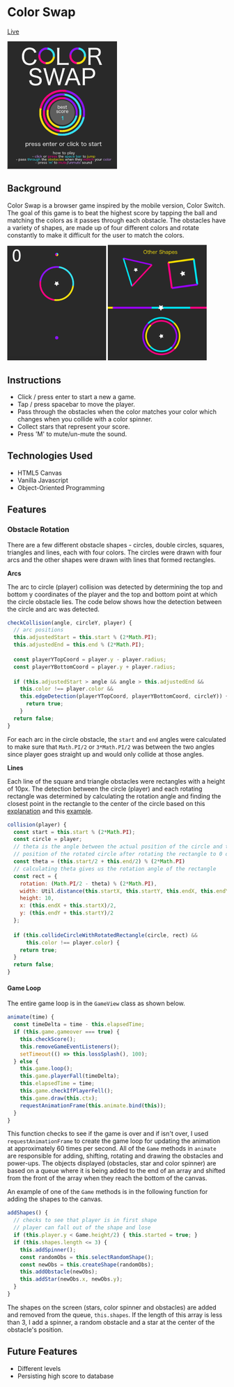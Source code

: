 # Color Swap

[Live](http://maggieliu.me/colorswap/)

<img src="https://github.com/liumaggie/colorswap/blob/master/assets/splash_ss.png" alt="ColorSwapSplash" width="50%" height="auto">

## Background

Color Swap is a browser game inspired by the mobile version, Color Switch. The goal of this game is to beat the highest score by tapping the ball and matching the colors as it passes through each obstacle. The obstacles have a variety of shapes, are made up of four different colors and rotate constantly to make it difficult for the user to match the colors.

<img src="https://github.com/liumaggie/colorswap/blob/master/assets/game.png" alt="ColorSwap" width="45%" height="auto"> <img src="https://github.com/liumaggie/colorswap/blob/master/assets/shapes.png" alt="ColorSwapShapes" width="45%" height="auto">

## Instructions

* Click / press enter to start a new a game.
* Tap / press spacebar to move the player.
* Pass through the obstacles when the color matches your color which changes when you collide with a color spinner.
* Collect stars that represent your score.
* Press 'M' to mute/un-mute the sound.

## Technologies Used

* HTML5 Canvas
* Vanilla Javascript
* Object-Oriented Programming

## Features

### Obstacle Rotation

There are a few different obstacle shapes - circles, double circles, squares, triangles and lines, each with four colors. The circles were drawn with four arcs and the other shapes were drawn with lines that formed rectangles.

**Arcs**

The arc to circle (player) collision was detected by determining the top and bottom y coordinates of the player and the top and bottom point at which the circle obstacle lies. The code below shows how the detection between the circle and arc was detected.

```JavaScript
checkCollision(angle, circleY, player) {
  // arc positions
  this.adjustedStart = this.start % (2*Math.PI);
  this.adjustedEnd = this.end % (2*Math.PI);

  const playerYTopCoord = player.y - player.radius;
  const playerYBottomCoord = player.y + player.radius;

  if (this.adjustedStart > angle && angle > this.adjustedEnd &&
    this.color !== player.color &&
    this.edgeDetection(playerYTopCoord, playerYBottomCoord, circleY)) {
      return true;
    }
  return false;
}
```

For each arc in the circle obstacle, the `start` and `end` angles were calculated to make sure that `Math.PI/2` or `3*Math.PI/2` was between the two angles since player goes straight up and would only collide at those angles.

**Lines**

Each line of the square and triangle obstacles were rectangles with a height of 10px. The detection between the circle (player) and each rotating rectangle was determined by calculating the rotation angle and finding the closest point in the rectangle to the center of the circle based on this [explanation](http://www.migapro.com/circle-and-rotated-rectangle-collision-detection/) and this [example](https://gist.github.com/snorpey/8134c248296649433de2).

```JavaScript
collision(player) {
  const start = this.start % (2*Math.PI);
  const circle = player;
  // theta is the angle between the actual position of the circle and the
  // position of the rotated circle after rotating the rectangle to 0 degree
  const theta = (this.start/2 + this.end/2) % (2*Math.PI)
  // calculating theta gives us the rotation angle of the rectangle
  const rect = {
    rotation: (Math.PI/2 - theta) % (2*Math.PI),
    width: Util.distance(this.startX, this.startY, this.endX, this.endY),
    height: 10,
    x: (this.endX + this.startX)/2,
    y: (this.endY + this.startY)/2
  };

  if (this.collideCircleWithRotatedRectangle(circle, rect) &&
      this.color !== player.color) {
    return true;
  }
  return false;
}
```

#### Game Loop

The entire game loop is in the `GameView` class as shown below.

```JavaScript
animate(time) {
  const timeDelta = time - this.elapsedTime;
  if (this.game.gameover === true) {
    this.checkScore();
    this.removeGameEventListeners();
    setTimeout(() => this.lossSplash(), 100);
  } else {
    this.game.loop();
    this.game.playerFall(timeDelta);
    this.elapsedTime = time;
    this.game.checkIfPlayerFell();
    this.game.draw(this.ctx);
    requestAnimationFrame(this.animate.bind(this));
  }
}
```

This function checks to see if the game is over and if isn't over, I used `requestAnimationFrame` to create the game loop for updating the animation at approximately 60 times per second. All of the `Game` methods in `animate` are responsible for adding, shifting, rotating and drawing the obstacles and power-ups. The objects displayed (obstacles, star and color spinner) are based on a queue where it is being added to the end of an array and shifted from the front of the array when they reach the bottom of the canvas.

An example of one of the `Game` methods is in the following function for adding the shapes to the canvas.

```Javascript
addShapes() {
  // checks to see that player is in first shape
  // player can fall out of the shape and lose
  if (this.player.y < Game.height/2) { this.started = true; }
  if (this.shapes.length <= 3) {
    this.addSpinner();
    const randomObs = this.selectRandomShape();
    const newObs = this.createShape(randomObs);
    this.addObstacle(newObs);
    this.addStar(newObs.x, newObs.y);
  }
}
```

The shapes on the screen (stars, color spinner and obstacles) are added and removed from the queue, `this.shapes`. If the length of this array is less than 3, I add a spinner, a random obstacle and a star at the center of the obstacle's position.

## Future Features

* Different levels
* Persisting high score to database
